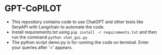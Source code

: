 # GPT-CoPILOT

- This repository contains code to use ChatGPT and other tools like SerpAPI with Langchain to automate the code. 
- Install requirements.txt using 
`pip install -r requirements.txt` 
and then run the command 
`python chat_gui.py`
- The python script demo.py is for running the code on terminal. Enter your queries after '>' appears.
